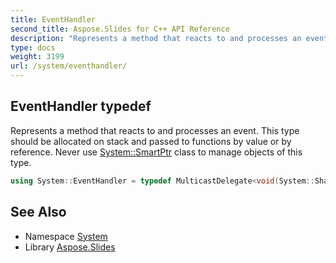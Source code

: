 ```yaml
---
title: EventHandler
second_title: Aspose.Slides for C++ API Reference
description: "Represents a method that reacts to and processes an event. This type should be allocated on stack and passed to functions by value or by reference. Never use System::SmartPtr class to manage objects of this type."
type: docs
weight: 3199
url: /system/eventhandler/
---
```

## EventHandler typedef


Represents a method that reacts to and processes an event. This type should be allocated on stack and passed to functions by value or by reference. Never use [System::SmartPtr](../smartptr/) class to manage objects of this type.

```cpp
using System::EventHandler = typedef MulticastDelegate<void(System::SharedPtr<Object>, TEventArgs)>
```


## See Also

* Namespace [System](../)
* Library [Aspose.Slides](../../)